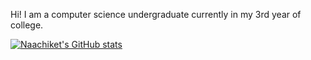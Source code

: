 Hi! I am a computer science undergraduate currently in my 3rd year of college.

[![Naachiket's GitHub stats](https://github-readme-stats.vercel.app/api?username=poshi1865&show_icons=true&theme=gruvbox)](https://github.com/anuraghazra/github-readme-stats)
